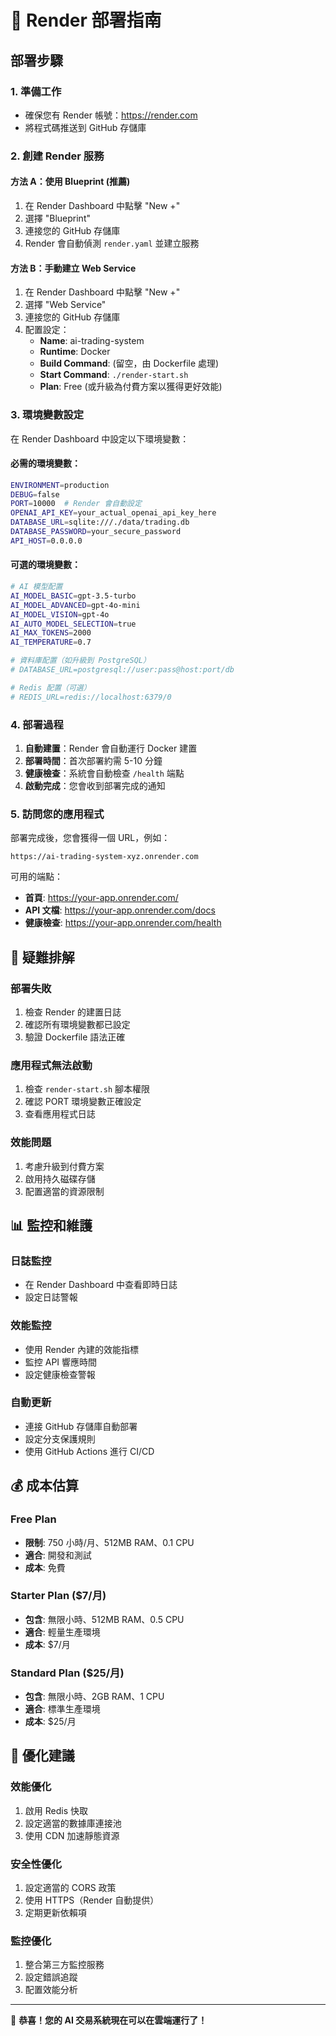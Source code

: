 # 🚀 Render 部署指南

## 部署步驟

### 1. 準備工作
- 確保您有 Render 帳號：https://render.com
- 將程式碼推送到 GitHub 存儲庫

### 2. 創建 Render 服務

#### 方法 A：使用 Blueprint (推薦)
1. 在 Render Dashboard 中點擊 "New +"
2. 選擇 "Blueprint"
3. 連接您的 GitHub 存儲庫
4. Render 會自動偵測 `render.yaml` 並建立服務

#### 方法 B：手動建立 Web Service
1. 在 Render Dashboard 中點擊 "New +"
2. 選擇 "Web Service"
3. 連接您的 GitHub 存儲庫
4. 配置設定：
   - **Name**: ai-trading-system
   - **Runtime**: Docker
   - **Build Command**: (留空，由 Dockerfile 處理)
   - **Start Command**: `./render-start.sh`
   - **Plan**: Free (或升級為付費方案以獲得更好效能)

### 3. 環境變數設定

在 Render Dashboard 中設定以下環境變數：

#### 必需的環境變數：
```bash
ENVIRONMENT=production
DEBUG=false
PORT=10000  # Render 會自動設定
OPENAI_API_KEY=your_actual_openai_api_key_here
DATABASE_URL=sqlite:///./data/trading.db
DATABASE_PASSWORD=your_secure_password
API_HOST=0.0.0.0
```

#### 可選的環境變數：
```bash
# AI 模型配置
AI_MODEL_BASIC=gpt-3.5-turbo
AI_MODEL_ADVANCED=gpt-4o-mini
AI_MODEL_VISION=gpt-4o
AI_AUTO_MODEL_SELECTION=true
AI_MAX_TOKENS=2000
AI_TEMPERATURE=0.7

# 資料庫配置（如升級到 PostgreSQL）
# DATABASE_URL=postgresql://user:pass@host:port/db

# Redis 配置（可選）
# REDIS_URL=redis://localhost:6379/0
```

### 4. 部署過程

1. **自動建置**：Render 會自動運行 Docker 建置
2. **部署時間**：首次部署約需 5-10 分鐘
3. **健康檢查**：系統會自動檢查 `/health` 端點
4. **啟動完成**：您會收到部署完成的通知

### 5. 訪問您的應用程式

部署完成後，您會獲得一個 URL，例如：
```
https://ai-trading-system-xyz.onrender.com
```

可用的端點：
- **首頁**: https://your-app.onrender.com/
- **API 文檔**: https://your-app.onrender.com/docs
- **健康檢查**: https://your-app.onrender.com/health

## 🔧 疑難排解

### 部署失敗
1. 檢查 Render 的建置日誌
2. 確認所有環境變數都已設定
3. 驗證 Dockerfile 語法正確

### 應用程式無法啟動
1. 檢查 `render-start.sh` 腳本權限
2. 確認 PORT 環境變數正確設定
3. 查看應用程式日誌

### 效能問題
1. 考慮升級到付費方案
2. 啟用持久磁碟存儲
3. 配置適當的資源限制

## 📊 監控和維護

### 日誌監控
- 在 Render Dashboard 中查看即時日誌
- 設定日誌警報

### 效能監控
- 使用 Render 內建的效能指標
- 監控 API 響應時間
- 設定健康檢查警報

### 自動更新
- 連接 GitHub 存儲庫自動部署
- 設定分支保護規則
- 使用 GitHub Actions 進行 CI/CD

## 💰 成本估算

### Free Plan
- **限制**: 750 小時/月、512MB RAM、0.1 CPU
- **適合**: 開發和測試
- **成本**: 免費

### Starter Plan ($7/月)
- **包含**: 無限小時、512MB RAM、0.5 CPU
- **適合**: 輕量生產環境
- **成本**: $7/月

### Standard Plan ($25/月)
- **包含**: 無限小時、2GB RAM、1 CPU
- **適合**: 標準生產環境
- **成本**: $25/月

## 🚀 優化建議

### 效能優化
1. 啟用 Redis 快取
2. 設定適當的數據庫連接池
3. 使用 CDN 加速靜態資源

### 安全性優化
1. 設定適當的 CORS 政策
2. 使用 HTTPS（Render 自動提供）
3. 定期更新依賴項

### 監控優化
1. 整合第三方監控服務
2. 設定錯誤追蹤
3. 配置效能分析

---

🎉 **恭喜！您的 AI 交易系統現在可以在雲端運行了！**